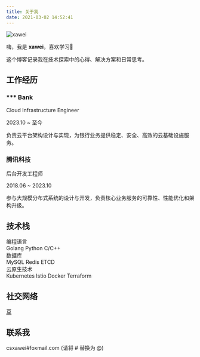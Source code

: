```yaml
---
title: 关于我
date: 2021-03-02 14:52:41
---
```


<div class="about-page">

<div class="about-header">
  <div class="avatar-container">
    <img src="https://blog202411-1252613377.cos.ap-guangzhou.myqcloud.com/202505062012266.png" alt="xawei" class="about-avatar">
  </div>
  <div class="intro-text">
    <p>嗨，我是 <strong>xawei</strong>，喜欢学习🙂</p><p>这个博客记录我在技术探索中的心得、解决方案和日常思考。</p>
  </div>
</div>

<div class="about-section">
  <h2><i class="fa-solid fa-briefcase"></i> 工作经历</h2>
  <div class="timeline">
    <div class="timeline-item">
      <div class="timeline-item-content">
        <h3>*** Bank</h3>
        <p class="position">Cloud Infrastructure Engineer</p>
        <p class="period">2023.10 ~ 至今</p>
        <p class="description">负责云平台架构设计与实现，为银行业务提供稳定、安全、高效的云基础设施服务。</p>
      </div>
    </div>
    <div class="timeline-item">
      <div class="timeline-item-content">
        <h3>腾讯科技</h3>
        <p class="position">后台开发工程师</p>
        <p class="period">2018.06 ~ 2023.10</p>
        <p class="description">参与大规模分布式系统的设计与开发，负责核心业务服务的可靠性、性能优化和架构升级。</p>
      </div>
    </div>
  </div>
</div>

<div class="about-section">
  <h2><i class="fa-solid fa-code"></i> 技术栈</h2>
  
  <div class="skills-row">
    <div class="skills-icon"><i class="fa-solid fa-laptop-code"></i></div>
    <div class="skills-label">编程语言</div>
    <div class="skills-list">
      <span class="skill-item">Golang</span>
      <span class="skill-item">Python</span>
      <span class="skill-item">C/C++</span>
    </div>
  </div>
  
  <div class="skills-row">
    <div class="skills-icon"><i class="fa-solid fa-database"></i></div>
    <div class="skills-label">数据库</div>
    <div class="skills-list">
      <span class="skill-item">MySQL</span>
      <span class="skill-item">Redis</span>
      <span class="skill-item">ETCD</span>
    </div>
  </div>
  
  <div class="skills-row">
    <div class="skills-icon"><i class="fa-solid fa-cloud"></i></div>
    <div class="skills-label">云原生技术</div>
    <div class="skills-list">
      <span class="skill-item">Kubernetes</span>
      <span class="skill-item">Istio</span>
      <span class="skill-item">Docker</span>
      <span class="skill-item">Terraform</span>
    </div>
  </div>
</div>

<div class="about-section">
  <h2><i class="fa-solid fa-link"></i> 社交网络</h2>
  <div class="social-links">
    <a href="https://github.com/xawei" target="_blank" class="social-link">
      <i class="fa-brands fa-github"></i>
    </a>
    <a href="https://www.douban.com/people/goanda/" target="_blank" class="social-link douban-icon">
      豆
    </a>
  </div>
</div>

<div class="about-section">
  <h2><i class="fa-solid fa-envelope"></i> 联系我</h2>
  <p class="contact-info">
    <i class="fa-solid fa-at"></i> csxawei#foxmail.com (请将 # 替换为 @)
  </p>
</div>

</div>
